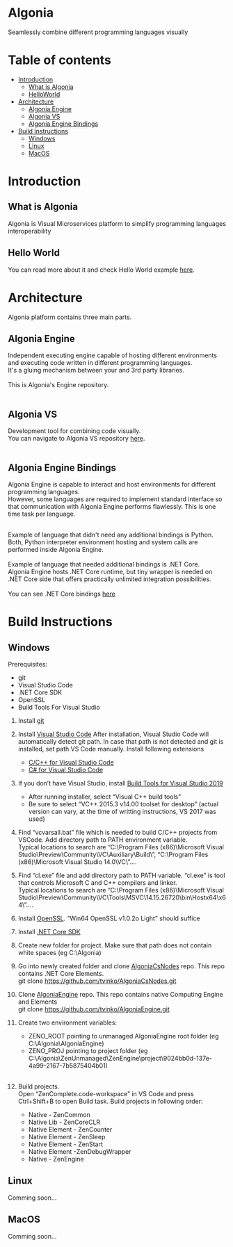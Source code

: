 # Algonia

Seamlessly combine different programming languages visually
 
# Table of contents

- [Introduction](#introduction)
  - [What is Algonia](#what-is-algonia)
  - [HelloWorld](#hello-world)
- [Architecture](#architecture)  
  - [Algonia Engine](#algonia-engine)
  - [Algonia VS](#algonia-vs)
  - [Algonia Engine Bindings](#algonia-engine-bindings)
- [Build Instructions](#build-instructions)
  - [Windows](#windows)
  - [Linux](#linux)
  - [MacOS](#macos)


# Introduction
## What is Algonia
Algonia is Visual Microservices platform to simplify programming languages interoperability
## Hello World
You can read more about it and check Hello World example [here](https://dev.to/tvinko/languages-interoperability-406f).

# Architecture
Algonia platform contains three main parts.

## Algonia Engine
Independent executing engine capable of hosting different environments and executing code written in different programming languages.<br/>
It's a gluing mechanism between your and 3rd party libraries.<br/><br/>
This is Algonia's Engine repository.<br/><br/>

## Algonia VS
Development tool for combining code visually.<br/>
You can navigate to Algonia VS repository [here](https://github.com/tvinko/AlgoniaVS).<br/><br/>

## Algonia Engine Bindings
Algonia Engine is capable to interact and host environments for different programming languages.<br/>
However, some languages are required to implement standard interface so that communication with Algonia Engine performs flawlessly.
This is one time task per language.<br/><br/>

Example of language that didn't need any additional bindings is Python. 
<br/>Both, Python interpreter environment hosting and system calls are performed inside Algonia Engine.<br/><br/>
Example of language that needed additional bindings is .NET Core.<br/>
Algonia Engine hosts .NET Core runtime, but tiny wrapper is needed on .NET Core side that offers practically unlimited integration possibilities.<br/><br/>
You can see .NET Core bindings [here](https://github.com/tvinko/AlgoniaCsNodes)

# Build Instructions
## Windows
Prerequisites:
* git
* Visual Studio Code
* .NET Core SDK
* OpenSSL
* Build Tools For Visual Studio

1. Install [git](https://git-scm.com/downloads)
2. Install [Visual Studio Code](https://code.visualstudio.com/)
After installation, Visual Studio Code will automatically detect git path. In case that path is not detected and git is installed, set path VS Code manually. Install following extensions
   - [C/C++ for Visual Studio Code](vscode:extension/ms-vscode.cpptools)
   - [C# for Visual Studio Code](vscode:extension/ms-vscode.csharp)



3. If you don’t have Visual Studio, install [Build Tools for Visual Studio 2019](https://www.visualstudio.com/downloads/)
   - After running installer, select “Visual C++ build tools”
   - Be sure to select “VC++ 2015.3 v14.00 toolset for desktop” (actual version can vary, at the time of writting instructions, VS 2017 was used)

4. Find “vcvarsall.bat” file which is needed to build C/C++ projects from VSCode. Add directory path to PATH environment variable.<br/>
Typical locations to search are “C:\Program Files (x86)\Microsoft Visual Studio\Preview\Community\VC\Auxiliary\Build\”, “C:\Program Files (x86)\Microsoft Visual Studio 14.0\VC\”....

5. Find “cl.exe” file and add directory path to PATH variable. “cl.exe” is tool that controls Microsoft C and C++ compilers and linker. <br/>
Typical locations to search are “C:\Program Files (x86)\Microsoft Visual Studio\Preview\Community\VC\Tools\MSVC\14.15.26720\bin\Hostx64\x64\”....

6. Install [OpenSSL](http://slproweb.com/products/Win32OpenSSL.html).  “Win64 OpenSSL v1.0.2o Light” should suffice

7. Install [.NET Core SDK](https://www.microsoft.com/net/download/windows)

8. Create new folder for project. Make sure that path does not contain white spaces (eg C:\Algonia)

9. Go into newly created folder and clone [AlgoniaCsNodes](https://github.com/tvinko/AlgoniaCsNodes) repo. This repo contains .NET Core Elements.<br/>
git clone  https://github.com/tvinko/AlgoniaCsNodes.git

10. Clone [AlgoniaEngine](https://github.com/tvinko/AlgoniaEngine.git) repo. This repo contains native Computing Engine and Elements<br/>
git clone  https://github.com/tvinko/AlgoniaEngine.git
 
11. Create two environment variables:
    - ZENO_ROOT pointing to unmanaged AlgoniaEngine root folder (eg C:\Algonia\AlgoniaEngine)
    - ZENO_PROJ pointing to project folder (eg C:\Algonia\ZenUnmanaged\ZenEngine\project\9024bb0d-137e-4a99-2167-7b5875404b01)<br/><br/>

13. Build projects.<br/>Open “ZenComplete.code-workspace” in VS Code and press Ctrl+Shift+B to open Build task. Build projects in following order:
      - Native - ZenCommon
      - Native Lib - ZenCoreCLR
      - Native Element - ZenCounter
      - Native Element - ZenSleep
      - Native Element - ZenStart
      - Native Element -ZenDebugWrapper
      - Native - ZenEngine
## Linux
Comming soon...
## MacOS
Comming soon...